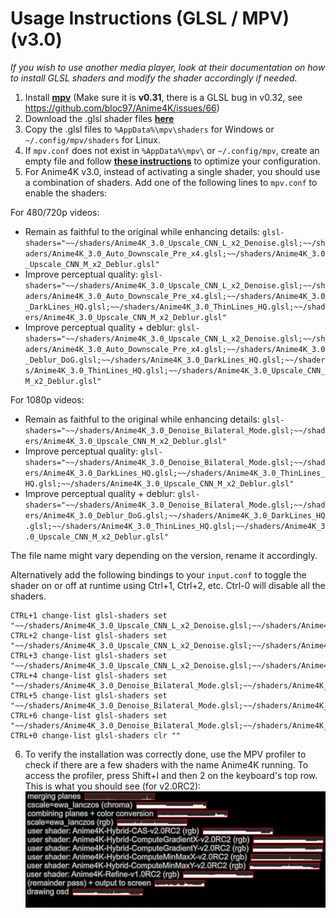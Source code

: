 # Usage Instructions (GLSL / MPV) (v3.0)
*If you wish to use another media player, look at their documentation on how to install GLSL shaders and modify the shader accordingly if needed.*

  1. Install [**mpv**](https://mpv.io/) (Make sure it is **v0.31**, there is a GLSL bug in v0.32, see https://github.com/bloc97/Anime4K/issues/66)  
  2. Download the .glsl shader files [**here**](https://github.com/bloc97/Anime4K/releases)  
  3. Copy the .glsl files to `%AppData%\mpv\shaders` for Windows or `~/.config/mpv/shaders` for Linux.  
  4. If `mpv.conf` does not exist in `%AppData%\mpv\` or `~/.config/mpv`, create an empty file and follow [**these instructions**](https://wiki.archlinux.org/index.php/Mpv#Configuration) to optimize your configuration.  
  5. For Anime4K v3.0, instead of activating a single shader, you should use a combination of shaders. Add one of the following lines to `mpv.conf` to enable the shaders:
  
For 480/720p videos:
 - Remain as faithful to the original while enhancing details: `glsl-shaders="~~/shaders/Anime4K_3.0_Upscale_CNN_L_x2_Denoise.glsl;~~/shaders/Anime4K_3.0_Auto_Downscale_Pre_x4.glsl;~~/shaders/Anime4K_3.0_Upscale_CNN_M_x2_Deblur.glsl"`
 - Improve perceptual quality: `glsl-shaders="~~/shaders/Anime4K_3.0_Upscale_CNN_L_x2_Denoise.glsl;~~/shaders/Anime4K_3.0_Auto_Downscale_Pre_x4.glsl;~~/shaders/Anime4K_3.0_DarkLines_HQ.glsl;~~/shaders/Anime4K_3.0_ThinLines_HQ.glsl;~~/shaders/Anime4K_3.0_Upscale_CNN_M_x2_Deblur.glsl"`
 - Improve perceptual quality + deblur: `glsl-shaders="~~/shaders/Anime4K_3.0_Upscale_CNN_L_x2_Denoise.glsl;~~/shaders/Anime4K_3.0_Auto_Downscale_Pre_x4.glsl;~~/shaders/Anime4K_3.0_Deblur_DoG.glsl;~~/shaders/Anime4K_3.0_DarkLines_HQ.glsl;~~/shaders/Anime4K_3.0_ThinLines_HQ.glsl;~~/shaders/Anime4K_3.0_Upscale_CNN_M_x2_Deblur.glsl"`

For 1080p videos:
 - Remain as faithful to the original while enhancing details: `glsl-shaders="~~/shaders/Anime4K_3.0_Denoise_Bilateral_Mode.glsl;~~/shaders/Anime4K_3.0_Upscale_CNN_M_x2_Deblur.glsl"`
 - Improve perceptual quality: `glsl-shaders="~~/shaders/Anime4K_3.0_Denoise_Bilateral_Mode.glsl;~~/shaders/Anime4K_3.0_DarkLines_HQ.glsl;~~/shaders/Anime4K_3.0_ThinLines_HQ.glsl;~~/shaders/Anime4K_3.0_Upscale_CNN_M_x2_Deblur.glsl"`
 - Improve perceptual quality + deblur: `glsl-shaders="~~/shaders/Anime4K_3.0_Denoise_Bilateral_Mode.glsl;~~/shaders/Anime4K_3.0_Deblur_DoG.glsl;~~/shaders/Anime4K_3.0_DarkLines_HQ.glsl;~~/shaders/Anime4K_3.0_ThinLines_HQ.glsl;~~/shaders/Anime4K_3.0_Upscale_CNN_M_x2_Deblur.glsl"`
  
The file name might vary depending on the version, rename it accordingly. 

Alternatively add the following bindings to your `input.conf` to toggle the shader on or off at runtime using Ctrl+1, Ctrl+2, etc. 
Ctrl-0 will disable all the shaders.
```
CTRL+1 change-list glsl-shaders set "~~/shaders/Anime4K_3.0_Upscale_CNN_L_x2_Denoise.glsl;~~/shaders/Anime4K_3.0_Auto_Downscale_Pre_x4.glsl;~~/shaders/Anime4K_3.0_Upscale_CNN_M_x2_Deblur.glsl"
CTRL+2 change-list glsl-shaders set "~~/shaders/Anime4K_3.0_Upscale_CNN_L_x2_Denoise.glsl;~~/shaders/Anime4K_3.0_Auto_Downscale_Pre_x4.glsl;~~/shaders/Anime4K_3.0_DarkLines_HQ.glsl;~~/shaders/Anime4K_3.0_ThinLines_HQ.glsl;~~/shaders/Anime4K_3.0_Upscale_CNN_M_x2_Deblur.glsl"
CTRL+3 change-list glsl-shaders set "~~/shaders/Anime4K_3.0_Upscale_CNN_L_x2_Denoise.glsl;~~/shaders/Anime4K_3.0_Auto_Downscale_Pre_x4.glsl;~~/shaders/Anime4K_3.0_Deblur_DoG.glsl;~~/shaders/Anime4K_3.0_DarkLines_HQ.glsl;~~/shaders/Anime4K_3.0_ThinLines_HQ.glsl;~~/shaders/Anime4K_3.0_Upscale_CNN_M_x2_Deblur.glsl"
CTRL+4 change-list glsl-shaders set "~~/shaders/Anime4K_3.0_Denoise_Bilateral_Mode.glsl;~~/shaders/Anime4K_3.0_Upscale_CNN_M_x2_Deblur.glsl"
CTRL+5 change-list glsl-shaders set "~~/shaders/Anime4K_3.0_Denoise_Bilateral_Mode.glsl;~~/shaders/Anime4K_3.0_DarkLines_HQ.glsl;~~/shaders/Anime4K_3.0_ThinLines_HQ.glsl;~~/shaders/Anime4K_3.0_Upscale_CNN_M_x2_Deblur.glsl"
CTRL+6 change-list glsl-shaders set "~~/shaders/Anime4K_3.0_Denoise_Bilateral_Mode.glsl;~~/shaders/Anime4K_3.0_Deblur_DoG.glsl;~~/shaders/Anime4K_3.0_DarkLines_HQ.glsl;~~/shaders/Anime4K_3.0_ThinLines_HQ.glsl;~~/shaders/Anime4K_3.0_Upscale_CNN_M_x2_Deblur.glsl"
CTRL+0 change-list glsl-shaders clr ""
```
  
  6. To verify the installation was correctly done, use the MPV profiler to check if there are a few shaders with the name Anime4K running. To access the profiler, press Shift+I and then 2 on the keyboard's top row.  
This is what you should see (for v2.0RC2):  
![Profiler](results/MPV_Profiler.png?raw=true)



